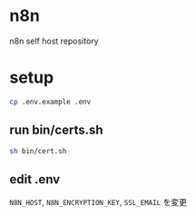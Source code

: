 # n8n
n8n self host repository


# setup

```bash
cp .env.example .env
```

## run bin/certs.sh

```bash
sh bin/cert.sh
```

## edit .env

`N8N_HOST`, `N8N_ENCRYPTION_KEY`, `SSL_EMAIL` を変更

